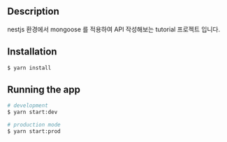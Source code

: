 ## Description

nestjs 환경에서 mongoose 를 적용하여 API 작성해보는 tutorial 프로젝트 입니다.

## Installation

```bash
$ yarn install
```

## Running the app

```bash
# development
$ yarn start:dev

# production mode
$ yarn start:prod
```
